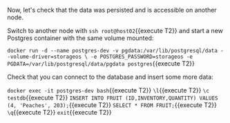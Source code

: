 Now, let's check that the data was persisted and is accessible on another node.

Switch to another node with `ssh root@host02`{{execute T2}} and start a new Postgres container with the same volume mounted:

`docker run -d --name postgres-dev -v pgdata:/var/lib/postgresql/data --volume-driver=storageos \
    -e POSTGRES_PASSWORD=storageos -e PGDATA=/var/lib/postgresql/data/pgdata postgres`{{execute T2}}

Check that you can connect to the database and insert some more data:

`docker exec -it postgres-dev bash`{{execute T2}}
`\l`{{execute T2}}
`\c testdb`{{execute T2}}
`INSERT INTO FRUIT (ID,INVENTORY,QUANTITY) VALUES (4, 'Peaches', 203);`{{execute T2}}
`SELECT * FROM FRUIT;`{{execute T2}}
`\q`{{execute T2}}
`exit`{{execute T2}}
